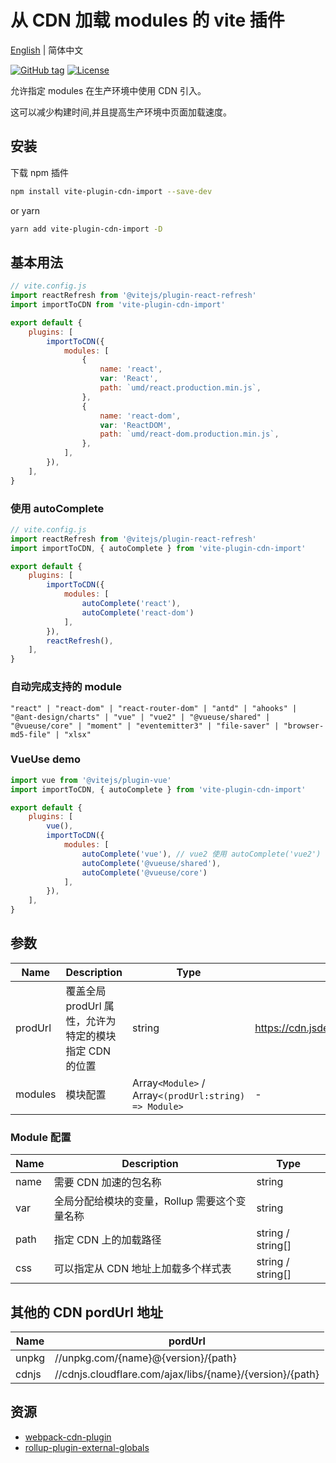 # 从 CDN 加载 modules 的 vite 插件

[English](README.md) | 简体中文

[![GitHub tag](https://img.shields.io/github/tag/MMF-FE/vite-plugin-cdn-import.svg)](https://github.com/MMF-FE/vite-plugin-cdn-import/releases)
[![License](https://img.shields.io/github/license/SafdarJamal/vite-template-react)](https://github.com/MMF-FE/vite-plugin-cdn-import/blob/master/LICENSE)

允许指定 modules 在生产环境中使用 CDN 引入。

这可以减少构建时间,并且提高生产环境中页面加载速度。

## 安装

下载 npm 插件

```bash
npm install vite-plugin-cdn-import --save-dev
```

or yarn

```bash
yarn add vite-plugin-cdn-import -D
```

## 基本用法

```js
// vite.config.js
import reactRefresh from '@vitejs/plugin-react-refresh'
import importToCDN from 'vite-plugin-cdn-import'

export default {
    plugins: [
        importToCDN({
            modules: [
                {
                    name: 'react',
                    var: 'React',
                    path: `umd/react.production.min.js`,
                },
                {
                    name: 'react-dom',
                    var: 'ReactDOM',
                    path: `umd/react-dom.production.min.js`,
                },
            ],
        }),
    ],
}
```

### 使用 autoComplete

```js
// vite.config.js
import reactRefresh from '@vitejs/plugin-react-refresh'
import importToCDN, { autoComplete } from 'vite-plugin-cdn-import'

export default {
    plugins: [
        importToCDN({
            modules: [
                autoComplete('react'),
                autoComplete('react-dom')
            ],
        }),
        reactRefresh(),
    ],
}
```

### 自动完成支持的 module

```
"react" | "react-dom" | "react-router-dom" | "antd" | "ahooks" | "@ant-design/charts" | "vue" | "vue2" | "@vueuse/shared" | "@vueuse/core" | "moment" | "eventemitter3" | "file-saver" | "browser-md5-file" | "xlsx"
```

### VueUse demo

```js
import vue from '@vitejs/plugin-vue'
import importToCDN, { autoComplete } from 'vite-plugin-cdn-import'

export default {
    plugins: [
        vue(),
        importToCDN({
            modules: [
                autoComplete('vue'), // vue2 使用 autoComplete('vue2')
                autoComplete('@vueuse/shared'),
                autoComplete('@vueuse/core')
            ],
        }),
    ],
}
```

## 参数

| Name    | Description                                            | Type            | Default                                                |
| ------- | ------------------------------------------------------ | --------------- | ------------------------------------------------------ |
| prodUrl | 覆盖全局 prodUrl 属性，允许为特定的模块指定 CDN 的位置 | string          | <https://cdn.jsdelivr.net/npm/{name}@{version}/{path}> |
| modules | 模块配置                                               | Array`<Module>` / Array`<(prodUrl:string) => Module>` | -                                                      |

### Module 配置

| Name | Description                                   | Type              |
| ---- | --------------------------------------------- | ----------------- |
| name | 需要 CDN 加速的包名称                         | string            |
| var  | 全局分配给模块的变量，Rollup 需要这个变量名称 | string            |
| path | 指定 CDN 上的加载路径                         | string / string[] |
| css  | 可以指定从 CDN 地址上加载多个样式表           | string / string[] |

## 其他的 CDN pordUrl 地址

| Name  | pordUrl                                                  |
| ----- | -------------------------------------------------------- |
| unpkg | //unpkg.com/{name}@{version}/{path}                      |
| cdnjs | //cdnjs.cloudflare.com/ajax/libs/{name}/{version}/{path} |

## 资源

- [webpack-cdn-plugin](https://github.com/shirotech/webpack-cdn-plugin)
- [rollup-plugin-external-globals](https://github.com/eight04/rollup-plugin-external-globals)
